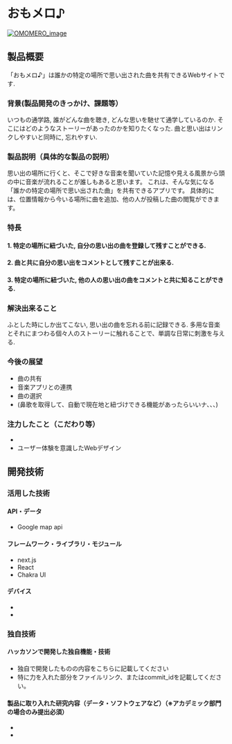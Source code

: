 # おもメロ♪

[![OMOMERO_image](https://github.com/jphacks/SP_2306/assets/95993731/dce70564-e54c-4e35-805d-aec5f4e51f73)]([https://www.youtube.com/watch?v=yYRQEdfGjEg](https://youtu.be/YI6g_QETREY))

## 製品概要
「おもメロ♪」は誰かの特定の場所で思い出された曲を共有できるWebサイトです.

### 背景(製品開発のきっかけ、課題等）
いつもの通学路, 誰がどんな曲を聴き, どんな思いを馳せて通学しているのか.
そこにはどのようなストーリーがあったのかを知りたくなった.
曲と思い出はリンクしやすいと同時に, 忘れやすい.

### 製品説明（具体的な製品の説明）
思い出の場所に行くと、そこで好きな音楽を聞いていた記憶や見える風景から頭の中に音楽が流れることが誰しもあると思います。
これは、そんな気になる「誰かの特定の場所で思い出された曲」を共有できるアプリです。
具体的には、位置情報から今いる場所に曲を追加、他の人が投稿した曲の閲覧ができます。

### 特長
#### 1. 特定の場所に紐づいた, 自分の思い出の曲を登録して残すことができる.
#### 2. 曲と共に自分の思い出をコメントとして残すことが出来る.
#### 3. 特定の場所に紐づいた, 他の人の思い出の曲をコメントと共に知ることができる.

### 解決出来ること
ふとした時にしか出てこない, 思い出の曲を忘れる前に記録できる.
多用な音楽とそれにまつわる個々人のストーリーに触れることで、単調な日常に刺激を与える.

### 今後の展望
* 曲の共有
* 音楽アプリとの連携
* 曲の選択
* (鼻歌を取得して、自動で現在地と紐づけできる機能があったらいいナ、、、)

### 注力したこと（こだわり等）
* 
* ユーザー体験を意識したWebデザイン

## 開発技術
### 活用した技術
#### API・データ
* Google map api

#### フレームワーク・ライブラリ・モジュール
* next.js
* React
* Chakra UI

#### デバイス
* 
* 

### 独自技術
#### ハッカソンで開発した独自機能・技術
* 独自で開発したものの内容をこちらに記載してください
* 特に力を入れた部分をファイルリンク、またはcommit_idを記載してください。

#### 製品に取り入れた研究内容（データ・ソフトウェアなど）（※アカデミック部門の場合のみ提出必須）
* 
* 
